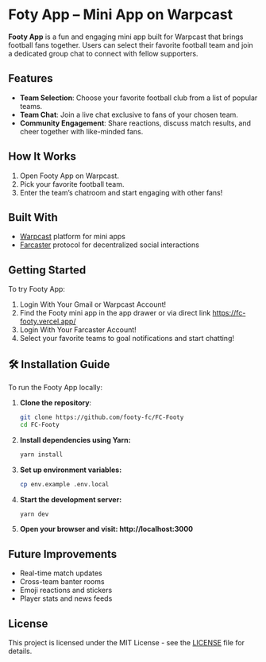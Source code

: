 # Foty App – Mini App on Warpcast

**Footy App** is a fun and engaging mini app built for Warpcast that brings football fans together. Users can select their favorite football team and join a dedicated group chat to connect with fellow supporters.

## Features

* **Team Selection**: Choose your favorite football club from a list of popular teams.
* **Team Chat**: Join a live chat exclusive to fans of your chosen team.
* **Community Engagement**: Share reactions, discuss match results, and cheer together with like-minded fans.

## How It Works

1. Open Footy App on Warpcast.
2. Pick your favorite football team.
3. Enter the team’s chatroom and start engaging with other fans!

## Built With

* [Warpcast](https://warpcast.com/) platform for mini apps
* [Farcaster](https://www.farcaster.xyz/) protocol for decentralized social interactions

## Getting Started

To try Footy App:

1. Login With Your Gmail or Warpcast Account!
2. Find the Footy mini app in the app drawer or via direct link
 https://fc-footy.vercel.app/
3. Login With Your Farcaster Account! 
4. Select your favorite teams to goal notifications and start chatting!

## 🛠️ Installation Guide

To run the Footy App locally:

1. **Clone the repository**:
   ```bash
   git clone https://github.com/footy-fc/FC-Footy
   cd FC-Footy
2. **Install dependencies using Yarn:**
    ```bash
    yarn install
3. **Set up environment variables:**
    ```bash
    cp env.example .env.local
4. **Start the development server:**
    ```bash
    yarn dev
5. **Open your browser and visit: http://localhost:3000**

## Future Improvements

* Real-time match updates
* Cross-team banter rooms
* Emoji reactions and stickers
* Player stats and news feeds

## License
This project is licensed under the MIT License - see the [LICENSE](LICENSE) file for details.

